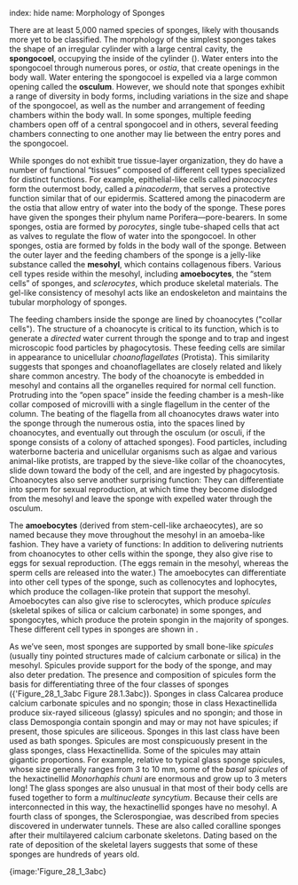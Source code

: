 index: hide
name: Morphology of Sponges

There are at least 5,000 named species of sponges, likely with thousands more yet to be classified. The morphology of the simplest sponges takes the shape of an irregular cylinder with a large central cavity, the  **spongocoel**, occupying the inside of the cylinder (). Water enters into the spongocoel through numerous pores, or  *ostia*, that create openings in the body wall. Water entering the spongocoel is expelled via a large common opening called the  **osculum**. However, we should note that sponges exhibit a range of diversity in body forms, including variations in the size and shape of the spongocoel, as well as the number and arrangement of feeding chambers within the body wall. In some sponges, multiple feeding chambers open off of a central spongocoel and in others, several feeding chambers connecting to one another may lie between the entry pores and the spongocoel.

While sponges do not exhibit true tissue-layer organization, they do have a number of functional “tissues” composed of different cell types specialized for distinct functions. For example, epithelial-like cells called  *pinacocytes* form the outermost body, called a  *pinacoderm*, that serves a protective function similar that of our epidermis. Scattered among the pinacoderm are the ostia that allow entry of water into the body of the sponge. These pores have given the sponges their phylum name Porifera—pore-bearers. In some sponges, ostia are formed by  *porocytes*, single tube-shaped cells that act as valves to regulate the flow of water into the spongocoel. In other sponges, ostia are formed by folds in the body wall of the sponge. Between the outer layer and the feeding chambers of the sponge is a jelly-like substance called the  **mesohyl**, which contains collagenous fibers. Various cell types reside within the mesohyl, including  **amoebocytes**, the “stem cells” of sponges, and  *sclerocytes*, which produce skeletal materials. The gel-like consistency of mesohyl acts like an endoskeleton and maintains the tubular morphology of sponges.

The feeding chambers inside the sponge are lined by choanocytes ("collar cells"). The structure of a choanocyte is critical to its function, which is to generate a  *directed* water current through the sponge and to trap and ingest microscopic food particles by phagocytosis. These feeding cells are similar in appearance to unicellular  *choanoflagellates* (Protista). This similarity suggests that sponges and choanoflagellates are closely related and likely share common ancestry. The body of the choanocyte is embedded in mesohyl and contains all the organelles required for normal cell function. Protruding into the “open space” inside the feeding chamber is a mesh-like collar composed of microvilli with a single flagellum in the center of the column. The beating of the flagella from all choanocytes draws water into the sponge through the numerous ostia, into the spaces lined by choanocytes, and eventually out through the osculum (or osculi, if the sponge consists of a colony of attached sponges). Food particles, including waterborne bacteria and unicellular organisms such as algae and various animal-like protists, are trapped by the sieve-like collar of the choanocytes, slide down toward the body of the cell, and are ingested by phagocytosis. Choanocytes also serve another surprising function: They can differentiate into sperm for sexual reproduction, at which time they become dislodged from the mesohyl and leave the sponge with expelled water through the osculum.

The  **amoebocytes** (derived from stem-cell-like archaeocytes), are so named because they move throughout the mesohyl in an amoeba-like fashion. They have a variety of functions: In addition to delivering nutrients from choanocytes to other cells within the sponge, they also give rise to eggs for sexual reproduction. (The eggs remain in the mesohyl, whereas the sperm cells are released into the water.) The amoebocytes can differentiate into other cell types of the sponge, such as collenocytes and lophocytes, which produce the collagen-like protein that support the mesohyl. Amoebocytes can also give rise to sclerocytes, which produce  *spicules* (skeletal spikes of silica or calcium carbonate) in some sponges, and spongocytes, which produce the protein spongin in the majority of sponges. These different cell types in sponges are shown in .

As we’ve seen, most sponges are supported by small bone-like  *spicules* (usually tiny pointed structures made of calcium carbonate or silica) in the mesohyl. Spicules provide support for the body of the sponge, and may also deter predation. The presence and composition of spicules form the basis for differentiating three of the four classes of sponges ({'Figure_28_1_3abc Figure 28.1.3abc}). Sponges in class Calcarea produce calcium carbonate spicules and no spongin; those in class Hexactinellida produce six-rayed siliceous (glassy) spicules and no spongin; and those in class Demospongia contain spongin and may or may not have spicules; if present, those spicules are siliceous. Sponges in this last class have been used as bath sponges. Spicules are most conspicuously present in the glass sponges, class Hexactinellida. Some of the spicules may attain gigantic proportions. For example, relative to typical glass sponge spicules, whose size generally ranges from 3 to 10 mm, some of the  *basal spicules* of the hexactinellid  *Monorhaphis chuni* are enormous and grow up to 3 meters long! The glass sponges are also unusual in that most of their body cells are fused together to form a  *multinucleate syncytium*. Because their cells are interconnected in this way, the hexactinellid sponges have no mesohyl. A fourth class of sponges, the Sclerospongiae, was described from species discovered in underwater tunnels. These are also called coralline sponges after their multilayered calcium carbonate skeletons. Dating based on the rate of deposition of the skeletal layers suggests that some of these sponges are hundreds of years old.


{image:'Figure_28_1_3abc}
        
